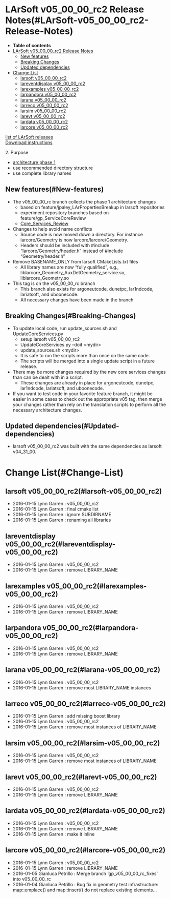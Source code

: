 LArSoft v05\_00\_00\_rc2 Release Notes(#LArSoft-v05_00_00_rc2-Release-Notes)
===============================================================================

-   **Table of contents**
-   [LArSoft v05\_00\_00\_rc2 Release Notes](#LArSoft-v05_00_00_rc2-Release-Notes)
    -   [New features](#New-features)
    -   [Breaking Changes](#Breaking-Changes)
    -   [Updated dependencies](#Updated-dependencies)
-   [Change List](#Change-List)
    -   [larsoft v05\_00\_00\_rc2](#larsoft-v05_00_00_rc2)
    -   [lareventdisplay v05\_00\_00\_rc2](#lareventdisplay-v05_00_00_rc2)
    -   [larexamples v05\_00\_00\_rc2](#larexamples-v05_00_00_rc2)
    -   [larpandora v05\_00\_00\_rc2](#larpandora-v05_00_00_rc2)
    -   [larana v05\_00\_00\_rc2](#larana-v05_00_00_rc2)
    -   [larreco v05\_00\_00\_rc2](#larreco-v05_00_00_rc2)
    -   [larsim v05\_00\_00\_rc2](#larsim-v05_00_00_rc2)
    -   [larevt v05\_00\_00\_rc2](#larevt-v05_00_00_rc2)
    -   [lardata v05\_00\_00\_rc2](#lardata-v05_00_00_rc2)
    -   [larcore v05\_00\_00\_rc2](#larcore-v05_00_00_rc2)

[list of LArSoft releases](LArSoft_release_list)\
[Download instructions](http://scisoft.fnal.gov/scisoft/bundles/larsoft/v05_00_00_rc2/larsoft-v05_00_00_rc2.html)

​2. Purpose

-   [architecture phase 1](Core_Services_Review)
-   use recommended directory structure
-   use complete library names

New features(#New-features)
------------------------------

-   The v05\_00\_00\_rc branch collects the phase 1 architecture changes
    -   based on feature/jpaley\_LArPropertiesBreakup in larsoft repositories
    -   experiment repository branches based on feature/gp\_ServiceCoreReview
    -   [Core\_Services\_Review](Core_Services_Review)
-   Changes to help avoid name conflicts
    -   Source code is now moved down a directory. For instance larcore/Geometry is now larcore/larcore/Geometry.
    -   Headers should be included with \#include “larcore/Geometry/header.h” instead of \#include “Geometry/header.h”
-   Remove BASENAME\_ONLY from larsoft CMakeLists.txt files
    -   All library names are now “fully qualified”, e.g., liblarcore\_Geometry\_AuxDetGeometry\_service.so, liblarcore\_Geometry.so
-   This tag is on the v05\_00\_00\_rc branch
    -   This branch also exists for argoneutcode, dunetpc, lar1ndcode, lariatsoft, and uboonecode.
    -   All necessary changes have been made in the branch

Breaking Changes(#Breaking-Changes)
--------------------------------------

-   To update local code, run update\_sources.sh and UpdateCoreServices.py
    -   setup larsoft v05\_00\_00\_rc2
    -   UpdateCoreServices.py –doit \<mydir\>
    -   update\_sources.sh \<mydir\>
    -   It is safe to run the scripts more than once on the same code.
    -   The scripts will be merged into a single update script in a future release.
-   There may be more changes required by the new core services changes than can be dealt with in a script.
    -   These changes are already in place for argoneutcode, dunetpc, lar1ndcode, lariatsoft, and uboonecode.
-   If you want to test code in your favorite feature branch, it might be easier in some cases to check out the appropriate v05 tag, then merge your changes rather than rely on the translation scripts to perform all the necessary architecture changes.

Updated dependencies(#Updated-dependencies)
----------------------------------------------

-   larsoft v05\_00\_00\_rc2 was built with the same dependencies as larsoft v04\_31\_00.

Change List(#Change-List)
============================

larsoft v05\_00\_00\_rc2(#larsoft-v05_00_00_rc2)
---------------------------------------------------

-   2016-01-15 Lynn Garren : v05\_00\_00\_rc2
-   2016-01-15 Lynn Garren : final cmake list
-   2016-01-15 Lynn Garren : ignore SUBDIRNAME
-   2016-01-15 Lynn Garren : renaming all libraries

lareventdisplay v05\_00\_00\_rc2(#lareventdisplay-v05_00_00_rc2)
-------------------------------------------------------------------

-   2016-01-15 Lynn Garren : v05\_00\_00\_rc2
-   2016-01-15 Lynn Garren : remove LIBRARY\_NAME

larexamples v05\_00\_00\_rc2(#larexamples-v05_00_00_rc2)
-----------------------------------------------------------

-   2016-01-15 Lynn Garren : v05\_00\_00\_rc2
-   2016-01-15 Lynn Garren : remove LIBRARY\_NAME

larpandora v05\_00\_00\_rc2(#larpandora-v05_00_00_rc2)
---------------------------------------------------------

-   2016-01-15 Lynn Garren : v05\_00\_00\_rc2
-   2016-01-15 Lynn Garren : remove LIBRARY\_NAME

larana v05\_00\_00\_rc2(#larana-v05_00_00_rc2)
-------------------------------------------------

-   2016-01-15 Lynn Garren : v05\_00\_00\_rc2
-   2016-01-15 Lynn Garren : remove most LIBRARY\_NAME instances

larreco v05\_00\_00\_rc2(#larreco-v05_00_00_rc2)
---------------------------------------------------

-   2016-01-15 Lynn Garren : add missing boost library
-   2016-01-15 Lynn Garren : v05\_00\_00\_rc2
-   2016-01-15 Lynn Garren : remove most instances of LIBRARY\_NAME

larsim v05\_00\_00\_rc2(#larsim-v05_00_00_rc2)
-------------------------------------------------

-   2016-01-15 Lynn Garren : v05\_00\_00\_rc2
-   2016-01-15 Lynn Garren : remove most instances of LIBRARY\_NAME

larevt v05\_00\_00\_rc2(#larevt-v05_00_00_rc2)
-------------------------------------------------

-   2016-01-15 Lynn Garren : v05\_00\_00\_rc2
-   2016-01-15 Lynn Garren : remove LIBRARY\_NAME

lardata v05\_00\_00\_rc2(#lardata-v05_00_00_rc2)
---------------------------------------------------

-   2016-01-15 Lynn Garren : v05\_00\_00\_rc2
-   2016-01-15 Lynn Garren : remove LIBRARY\_NAME
-   2016-01-15 Lynn Garren : make it inline

larcore v05\_00\_00\_rc2(#larcore-v05_00_00_rc2)
---------------------------------------------------

-   2016-01-15 Lynn Garren : v05\_00\_00\_rc2
-   2016-01-15 Lynn Garren : remove LIBRARY\_NAME
-   2016-01-05 Gianluca Petrillo : Merge branch ‘gp\_v05\_00\_00\_rc\_fixes’ into v05\_00\_00\_rc
-   2016-01-04 Gianluca Petrillo : Bug fix in geometry test infrastructure: map::emplace() and map::insert() do not replace existing elements…
